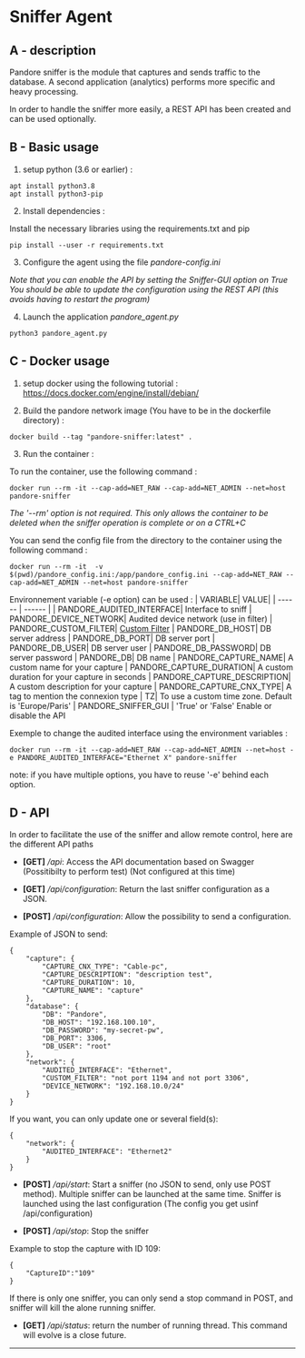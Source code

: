 # Sniffer Agent

## A - description

Pandore sniffer is the module that captures and sends traffic to the database. A second application (analytics) performs more specific and heavy processing.

In order to handle the sniffer more easily, a REST API has been created and can be used optionally.

## B - Basic usage
1) setup python (3.6 or earlier) :
```
apt install python3.8
apt install python3-pip
```

2) Install dependencies :

Install the necessary libraries using the requirements.txt and pip
```
pip install --user -r requirements.txt
```

3) Configure the agent using the file *pandore-config.ini*

_Note that you can enable the API by setting the Sniffer-GUI option on True_
_You should be able to update the configuration using the REST API (this avoids having to restart the program)_

4) Launch the application *pandore_agent.py*
```
python3 pandore_agent.py
```

## C - Docker usage

1) setup docker using the following tutorial :
https://docs.docker.com/engine/install/debian/

2) Build the pandore network image (You have to be in the dockerfile directory) :
```
docker build --tag "pandore-sniffer:latest" .
```

3) Run the container :

To run the container, use the following command :
```
docker run --rm -it --cap-add=NET_RAW --cap-add=NET_ADMIN --net=host pandore-sniffer

```
_The '--rm' option is not required. This only allows the container to be deleted when the sniffer operation is complete or on a CTRL+C_

You can send the config file from the directory to the container using the following command :
```
docker run --rm -it  -v $(pwd)/pandore_config.ini:/app/pandore_config.ini --cap-add=NET_RAW --cap-add=NET_ADMIN --net=host pandore-sniffer
```

Environnement variable (-e option) can be used :
| VARIABLE| VALUE|
| ------ | ------ |
| PANDORE_AUDITED_INTERFACE| Interface to sniff
| PANDORE_DEVICE_NETWORK| Audited device network (use in filter)
| PANDORE_CUSTOM_FILTER| [Custom Filter](https://biot.com/capstats/bpf.html)
| PANDORE_DB_HOST| DB server address
| PANDORE_DB_PORT| DB server port
| PANDORE_DB_USER| DB server user
| PANDORE_DB_PASSWORD| DB server password
| PANDORE_DB| DB name
| PANDORE_CAPTURE_NAME| A custom name for your capture
| PANDORE_CAPTURE_DURATION| A custom duration for your capture in seconds
| PANDORE_CAPTURE_DESCRIPTION| A custom description for your capture
| PANDORE_CAPTURE_CNX_TYPE| A tag to mention the connexion type
| TZ| To use a custom time zone. Default is 'Europe/Paris'
| PANDORE_SNIFFER_GUI | 'True' or 'False' Enable or disable the API

Exemple to change the audited interface using the environment variables :

```
docker run --rm -it --cap-add=NET_RAW --cap-add=NET_ADMIN --net=host -e PANDORE_AUDITED_INTERFACE="Ethernet X" pandore-sniffer
```

note: if you have multiple options, you have to reuse '-e' behind each option.

## D - API

In order to facilitate the use of the sniffer and allow remote control, here are the different API paths

- **[GET]** _/api_: Access the API documentation based on Swagger (Possitibilty to perform test) (Not configured at this time)

- **[GET]** _/api/configuration_: Return the last sniffer configuration as a JSON.

- **[POST]** _/api/configuration_: Allow the possibility to send a configuration.

Example of JSON to send:

```
{
    "capture": {
        "CAPTURE_CNX_TYPE": "Cable-pc",
        "CAPTURE_DESCRIPTION": "description test",
        "CAPTURE_DURATION": 10,
        "CAPTURE_NAME": "capture"
    },
    "database": {
        "DB": "Pandore",
        "DB_HOST": "192.168.100.10",
        "DB_PASSWORD": "my-secret-pw",
        "DB_PORT": 3306,
        "DB_USER": "root"
    },
    "network": {
        "AUDITED_INTERFACE": "Ethernet",
        "CUSTOM_FILTER": "not port 1194 and not port 3306",
        "DEVICE_NETWORK": "192.168.10.0/24"
    }
}
```

If you want, you can only update one or several field(s):
```
{
    "network": {
        "AUDITED_INTERFACE": "Ethernet2"
    }
}
```

- **[POST]** _/api/start_: Start a sniffer (no JSON to send, only use POST method). Multiple sniffer can be launched at the same time. Sniffer is launched using the last configuration (The config you get usinf /api/configuration)

- **[POST]** _/api/stop_: Stop the sniffer

Example to stop the capture with ID 109:
```
{
    "CaptureID":"109"
}
```
If there is only one sniffer, you can only send a stop command in POST, and sniffer will kill the alone running sniffer.

- **[GET]** _/api/status_: return the number of running thread. This command will evolve is a close future.

---------------------------------------
